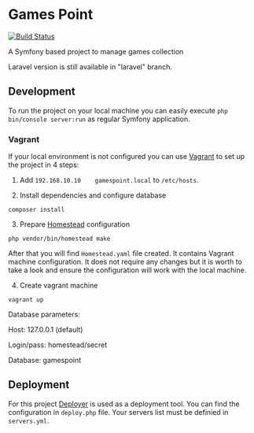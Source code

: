 # Games Point
[![Build Status](https://travis-ci.org/luklewluk/gamespoint.svg?branch=master)](https://travis-ci.org/luklewluk/gamespoint)

A Symfony based project to manage games collection

Laravel version is still available in "laravel" branch.

## Development
To run the project on your local machine you can easily execute `php bin/console server:run` as regular Symfony application.

### Vagrant
If your local environment is not configured you can use [Vagrant](https://www.vagrantup.com) to set up the project in 4 steps:

1) Add `192.168.10.10    gamespoint.local` to `/etc/hosts`.

2) Install dependencies and configure database
```
composer install
```

3) Prepare [Homestead](https://laravel.com/docs/master/homestead) configuration
```
php vendor/bin/homestead make
```

After that you will find `Homestead.yaml` file created. It contains Vagrant machine configuration. It does not require
any changes but it is worth to take a look and ensure the configuration will work with the local machine.

4) Create vagrant machine
```
vagrant up
```

Database parameters:

Host: 127.0.0.1 (default)

Login/pass: homestead/secret

Database: gamespoint

## Deployment
For this project [Deployer](http://deployer.org/) is used as a deployment tool. You can find the configuration in `deploy.php` file. Your servers list must be definied in `servers.yml`.
